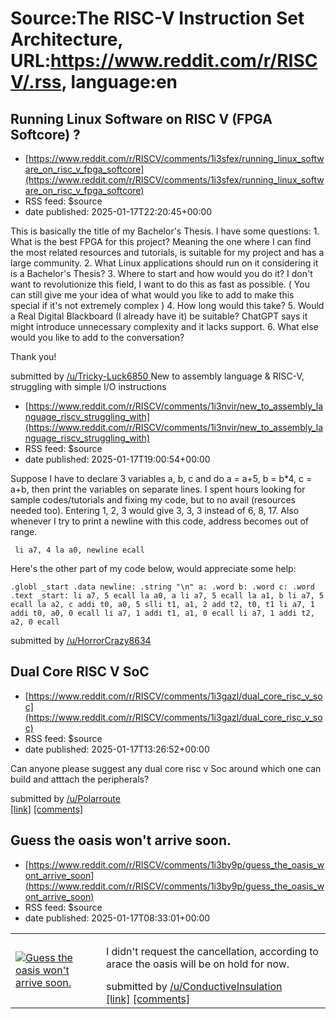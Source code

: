 # Source:The RISC-V Instruction Set Architecture, URL:https://www.reddit.com/r/RISCV/.rss, language:en

## Running Linux Software on RISC V (FPGA Softcore) ?
 - [https://www.reddit.com/r/RISCV/comments/1i3sfex/running_linux_software_on_risc_v_fpga_softcore](https://www.reddit.com/r/RISCV/comments/1i3sfex/running_linux_software_on_risc_v_fpga_softcore)
 - RSS feed: $source
 - date published: 2025-01-17T22:20:45+00:00

<!-- SC_OFF --><div class="md"><p>This is basically the title of my Bachelor&#39;s Thesis. I have some questions: 1. What is the best FPGA for this project? Meaning the one where I can find the most related resources and tutorials, is suitable for my project and has a large community. 2. What Linux applications should run on it considering it is a Bachelor&#39;s Thesis? 3. Where to start and how would you do it? I don&#39;t want to revolutionize this field, I want to do this as fast as possible. ( You can still give me your idea of what would you like to add to make this special if it&#39;s not extremely complex ) 4. How long would this take? 5. Would a Real Digital Blackboard (I already have it) be suitable? ChatGPT says it might introduce unnecessary complexity and it lacks support. 6. What else would you like to add to the conversation? </p> <p>Thank you!</p> </div><!-- SC_ON --> &#32; submitted by &#32; <a href="https://www.reddit.com/user/Tricky-Luck6850"> /u/Tricky-Luck6850 </a

## New to assembly language & RISC-V, struggling with simple I/O instructions
 - [https://www.reddit.com/r/RISCV/comments/1i3nvir/new_to_assembly_language_riscv_struggling_with](https://www.reddit.com/r/RISCV/comments/1i3nvir/new_to_assembly_language_riscv_struggling_with)
 - RSS feed: $source
 - date published: 2025-01-17T19:00:54+00:00

<!-- SC_OFF --><div class="md"><p>Suppose I have to declare 3 variables a, b, c and do a = a+5, b = b*4, c = a+b, then print the variables on separate lines. I spent hours looking for sample codes/tutorials and fixing my code, but to no avail (resources needed too). Entering 1, 2, 3 would give 3, 3, 3 instead of 6, 8, 17. Also whenever I try to print a newline with this code, address becomes out of range.</p> <pre><code> li a7, 4 la a0, newline ecall </code></pre> <p>Here&#39;s the other part of my code below, would appreciate some help:</p> <pre><code>.globl _start .data newline: .string &quot;\n&quot; a: .word b: .word c: .word .text _start: li a7, 5 ecall la a0, a li a7, 5 ecall la a1, b li a7, 5 ecall la a2, c addi t0, a0, 5 slli t1, a1, 2 add t2, t0, t1 li a7, 1 addi t0, a0, 0 ecall li a7, 1 addi t1, a1, 0 ecall li a7, 1 addi t2, a2, 0 ecall </code></pre> </div><!-- SC_ON --> &#32; submitted by &#32; <a href="https://www.reddit.com/user/HorrorCrazy8634"> /u/HorrorCrazy8634 </a> 

## Dual Core RISC V SoC
 - [https://www.reddit.com/r/RISCV/comments/1i3gazl/dual_core_risc_v_soc](https://www.reddit.com/r/RISCV/comments/1i3gazl/dual_core_risc_v_soc)
 - RSS feed: $source
 - date published: 2025-01-17T13:26:52+00:00

<!-- SC_OFF --><div class="md"><p>Can anyone please suggest any dual core risc v Soc around which one can build and atttach the peripherals? </p> </div><!-- SC_ON --> &#32; submitted by &#32; <a href="https://www.reddit.com/user/Polarroute"> /u/Polarroute </a> <br/> <span><a href="https://www.reddit.com/r/RISCV/comments/1i3gazl/dual_core_risc_v_soc/">[link]</a></span> &#32; <span><a href="https://www.reddit.com/r/RISCV/comments/1i3gazl/dual_core_risc_v_soc/">[comments]</a></span>

## Guess the oasis won't arrive soon.
 - [https://www.reddit.com/r/RISCV/comments/1i3by9p/guess_the_oasis_wont_arrive_soon](https://www.reddit.com/r/RISCV/comments/1i3by9p/guess_the_oasis_wont_arrive_soon)
 - RSS feed: $source
 - date published: 2025-01-17T08:33:01+00:00

<table> <tr><td> <a href="https://www.reddit.com/r/RISCV/comments/1i3by9p/guess_the_oasis_wont_arrive_soon/"> <img src="https://preview.redd.it/7wep9u8fmide1.png?width=640&amp;crop=smart&amp;auto=webp&amp;s=8b081c2c606bdb7e7dd2e32e97c815ede7c99be3" alt="Guess the oasis won't arrive soon. " title="Guess the oasis won't arrive soon. " /> </a> </td><td> <!-- SC_OFF --><div class="md"><p>I didn&#39;t request the cancellation, according to arace the oasis will be on hold for now. </p> </div><!-- SC_ON --> &#32; submitted by &#32; <a href="https://www.reddit.com/user/ConductiveInsulation"> /u/ConductiveInsulation </a> <br/> <span><a href="https://i.redd.it/7wep9u8fmide1.png">[link]</a></span> &#32; <span><a href="https://www.reddit.com/r/RISCV/comments/1i3by9p/guess_the_oasis_wont_arrive_soon/">[comments]</a></span> </td></tr></table>

